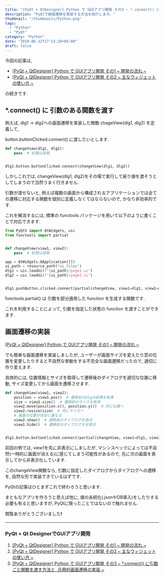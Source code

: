 ```yaml
---
title: "[PyQt + QtDesigner] Python で GUIアプリ開発 その3 ~ *.connect() に引数ごと関数を渡す方法と, 汎用的画面遷移の実装 ~"
description: "PyQtで画面遷移を実装する方法を紹介します。"
thumbnail: "/thumbnails/Python.png"
tags:
  - "Python"
  - "PyQt"
category: "Python"
date: "2019-06-22T17:53:20+09:00"
draft: false
---
```


今回の記事は,

- [[PyQt + QtDesigner] Python で GUIアプリ開発 その1 ~ 開発の流れ ~](../pyqt1/)
- [[PyQt + QtDesigner] Python で GUIアプリ開発 その2 ~ 主なウィジェットの使い方 ~](../pyqt2/)

の続きです.

## *.connect() に 引数のある関数を渡す

例えば, dlg1 -> dlg2への画面遷移を実装した関数 chageView(dlg1, dlg2) を定義して,

button.buttonClicked.connect() に渡したいとします.

``` python
def changeView(dlg1, dlg2):
    pass  # 処理は省略


dlg1.button.buttonClicked.connect(changeView(dlg1, dlg2))
```

しかしこれでは, changeView(dlg1, dlg2)をその場で実行して戻り値を渡そうとしてしまうので当然うまく行きません.

引数が渡せないと, 例えば複数の画面から構成されるアプリケーションでは全ての遷移に対応する関数を個別に定義しなくてはならないので, かなり非効率的です.

これを解消するには, 標準の functools パッケージを用いて以下のように書くことで対応できます.

``` python
from PyQt5 import QtWidgets, uic
from functools import partial


def changeView(view1, view2):
    pass  # 処理は省略

app = QtWidgets.QApplication([])
ui_path = resource_path("ui_files")
dlg1 = uic.loadUi(f"{ui_path}/page1.ui")
dlg2 = uic.loadUi(f"{ui_path}/page2.ui")


dlg1.pushButton.clicked.connect(partial(changeView, view1=dlg1, view2=dlg2))
```

functools.partial() は 引数を部分適用した function を生成する関数です.

これを利用することによって, 引数を指定した状態の function を渡すことができます.

## 画面遷移の実装

[[PyQt + QtDesigner] Python で GUIアプリ開発 その1  ~ 開発の流れ ~](/post/pyqt1/)

でも簡単な画面遷移を実装しましたが, ユーザーが画面サイズを変えたり窓の位置を変更したりすると不自然な挙動をする不完全な画面遷移だったので, 適切に作り変えます.

具体的には, 位置情報とサイズを取得して遷移後のダイアログを適切な位置に移動, サイズ変更してから画面を遷移させます.

``` python
def changeView(view1, view2):
    position = view1.pos()  # 遷移前のdlgの座標を取得
    size = view1.size()  # 遷移前のサイズを取得
    view2.move(position.x(), position.y())  # 同じ位置へ
    view2.resize(size)  # 同じサイズへ
    # 画面の位置が完全に重なる
    view2.show()  # 遷移後のダイアログを表示
    view1.hide()  # 遷移前のダイアログを非表示


dlg1.button.buttonClicked.connect(partial(changeView, view1=dlg1, view2=dlg2))
```

前回の例では, view1を先に非表示にしましたが, マシンスペックによっては不自然(一時的に画面が消える)に感じてしまう可能性があるので, 先に次の画面を表示してから非表示化しています.

このchangeView関数なら, 引数に指定したダイアログからダイアログへの遷移を, 自然な形で実装できているはずです.

PyQtの記事はひとまずこれで終わろうと思います.

まともなアプリを作ろうと思えば他に, 値の永続化(.jsonやDB導入)をしたりする必要も有ると思いますが, PyQtに限ったことではないので触れません.

閲覧ありがとうございました❗

---

### PyQt + Qt DesignerでGUIアプリ開発

1. [[PyQt + QtDesigner] Python で GUIアプリ開発 その1  ~ 開発の流れ ~](./../pyqt1/)
1. [[PyQt + QtDesigner] Python で GUIアプリ開発 その2 ~ 主なウィジェットの使い方 ~](./../pyqt2/)
1. [[PyQt + QtDesigner] Python で GUIアプリ開発 その3 ~ *.connect() に引数ごと関数を渡す方法と, 汎用的画面遷移の実装 ~](./../pyqt3/)
